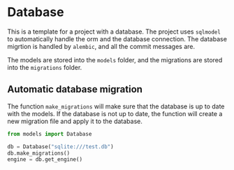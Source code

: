 # Database

This is a template for a project with a database. The project uses `sqlmodel` to automatically handle the orm and the database connection.
The database migrtion is handled by `alembic`, and all the commit messages are.

The models are stored into the `models` folder, and the migrations are stored into the `migrations` folder.

## Automatic database migration

The function `make_migrations` will make sure that the database is up to date with the models. If the database is not up to date, the function will create a new migration file and apply it to the database.

```python
from models import Database

db = Database("sqlite:///test.db")
db.make_migrations()
engine = db.get_engine()
```